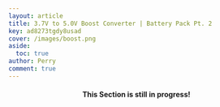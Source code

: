 ```yaml
---
layout: article
title: 3.7V to 5.0V Boost Converter | Battery Pack Pt. 2
key: ad8273tgdy8usad
cover: /images/boost.png
aside:
  toc: true
author: Perry
comment: true
---
```

<center><h4>This Section is still in progress!</h4></center>

<!--more-->
